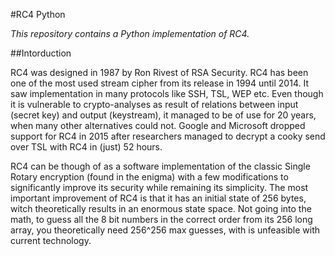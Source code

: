 #RC4 Python

*This repository contains a Python implementation of RC4.* 

##Intorduction

RC4 was designed in 1987 by Ron Rivest of RSA Security. RC4 has been one of the most used stream cipher from its release in 1994 until 2014.  It saw implementation in many protocols like SSH, TSL, WEP etc.  Even though it is vulnerable to crypto-analyses as result of relations between input (secret key) and output (keystream), it managed to be of use for 20 years, when many other alternatives could not. Google and Microsoft dropped support for RC4 in 2015 after researchers managed to decrypt a cooky send over TSL with RC4 in (just) 52 hours.   

RC4 can be though of as a software implementation of the classic Single Rotary encryption (found in the enigma) with a few modifications to significantly improve its security while remaining its simplicity. The most important improvement of RC4 is that it has an initial state of 256 bytes, witch theoretically results in an enormous state space. Not going into the math, to guess all the 8 bit numbers in the correct order from its 256 long array, you theoretically need 256^256 max guesses, with is unfeasible with current technology.
